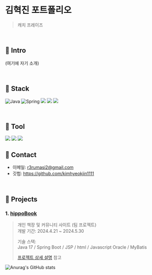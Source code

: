 # 김혁진 포트폴리오
>캐치 프레이즈

</br>

## :pushpin: Intro
(여기에 자기 소개)

</br>

## :pushpin: Stack

![Java](https://img.shields.io/badge/java-%23ED8B00.svg?style=for-the-badge&logo=openjdk&logoColor=white)
![Spring](https://img.shields.io/badge/spring-%236DB33F.svg?style=for-the-badge&logo=spring&logoColor=white)
<img src="https://img.shields.io/badge/html5-E34F26?style=for-the-badge&logo=html5&logoColor=white">
<img src="https://img.shields.io/badge/javascript-F7DF1E?style=for-the-badge&logo=javascript&logoColor=white">
<img src="https://img.shields.io/badge/CSS-1572B6?style=for-the-badge&logo=CSS3&logoColor=white">

</br>

## :pushpin: Tool

<img src="https://img.shields.io/badge/eclipseide-2C2255?style=for-the-badge&logo=eclipseide&logoColor=white">
<img src="https://img.shields.io/badge/intellijidea-000000?style=for-the-badge&logo=intellijidea&logoColor=white">
<img src="https://img.shields.io/badge/CSS-1572B6?style=for-the-badge&logo=CSS3&logoColor=white">

</br>

## :pushpin: Contact
- 이메일: r3rumasi2@gmail.com
- 깃헙: https://github.com/kimhyeokjin1111

</br>

## :pushpin: Projects
### 1. [hippoBook](https://github.com/Integerous/goQuality)
>개인 책장 및 커뮤니티 사이트 (팀 프로젝트)  
>개발 기간: 2024.4.21 ~ 2024.5.30 
>  
>기술 스택:  
>Java 17 / Spring Boot / JSP / html / Javascript
>Oracle / MyBatis
>  
>[프로젝트 상세 설명](README2.md) 참고



![Anurag's GitHub stats](https://github-readme-stats.vercel.app/api?username=kimhyeokjin1111&show_icons=true&theme=radical)
